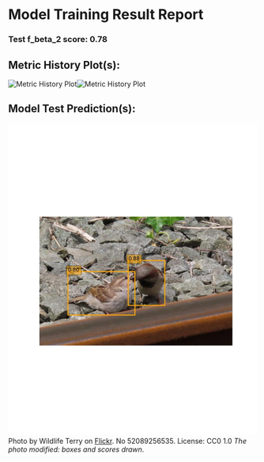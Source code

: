 # Model Training Result Report
### Test f_beta_2 score: 0.78
## Metric History Plot(s):
![Metric History Plot](../outputs/plots/f_beta_2.jpg)![Metric History Plot](../outputs/plots/train_epoch_loss.jpg)
## Model Test Prediction(s):
![Image Test Predict](../outputs/test_outs/predict-52089256535_d3b996ae78_w.jpg)
Photo by Wildlife Terry on [Flickr](https://flickr.com). No 52089256535. License: CC0 1.0                     *The photo modified: boxes and scores drawn*.
